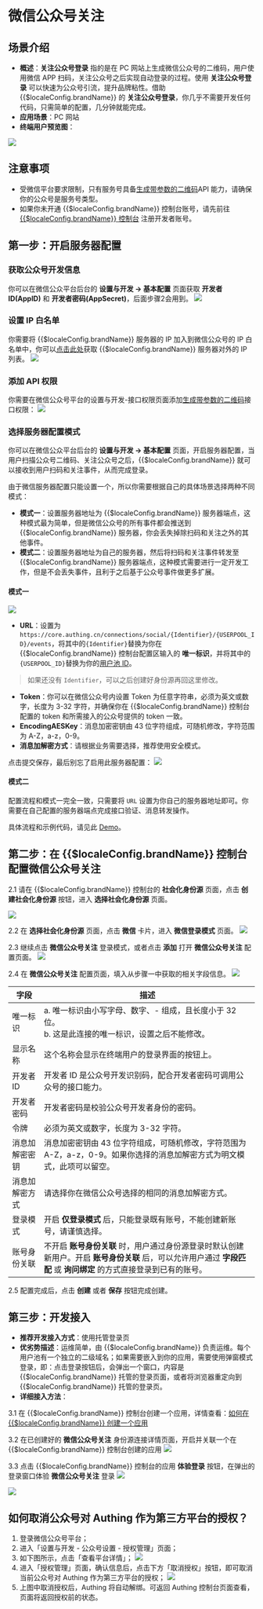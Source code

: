 # 微信公众号关注

<LastUpdated />

## 场景介绍

- **概述**：**关注公众号登录** 指的是在 PC 网站上生成微信公众号的二维码，用户使用微信 APP 扫码，关注公众号之后实现自动登录的过程。使用 **关注公众号登录** 可以快速为公众号引流，提升品牌粘性。借助 {{$localeConfig.brandName}} 的 **关注公众号登录**，你几乎不需要开发任何代码，只需简单的配置，几分钟就能完成。
- **应用场景**：PC 网站
- **终端用户预览图**：

![](./images/login-cn.jpg)

## 注意事项

- 受微信平台要求限制，只有服务号具备[生成带参数的二维码](https://developers.weixin.qq.com/doc/offiaccount/Account_Management/Generating_a_Parametric_QR_Code.html)API 能力，请确保你的公众号是服务号类型。
- 如果你未开通 {{$localeConfig.brandName}} 控制台账号，请先前往 [{{$localeConfig.brandName}} 控制台](https://authing.cn/) 注册开发者账号。

## 第一步：开启服务器配置

### 获取公众号开发信息

你可以在微信公众平台后台的 **设置与开发 -> 基本配置** 页面获取 **开发者 ID(AppID)** 和 **开发者密码(AppSecret)**，后面步骤2会用到。
![](./images/step1-1.jpg)

### 设置 IP 白名单

你需要将 {{$localeConfig.brandName}} 服务器的 IP 加入到微信公众号的 IP 白名单中，你可以[点击此处](https://core.authing.cn/api/v2/system/public-ips)获取 {{$localeConfig.brandName}} 服务器对外的 IP 列表。
![](./images/step1-2.jpg)

### 添加 API 权限

你需要在微信公众号平台的设置与开发-接口权限页面添加[生成带参数的二维码](https://developers.weixin.qq.com/doc/offiaccount/Account_Management/Generating_a_Parametric_QR_Code.html)接口权限：
![](./images/step1-3.jpg)

### 选择服务器配置模式

你可以在微信公众平台后台的 **设置与开发 -> 基本配置** 页面，开启服务器配置，当用户扫描公众号二维码、关注公众号之后，{{$localeConfig.brandName}} 就可以接收到用户扫码和关注事件，从而完成登录。

由于微信服务器配置只能设置一个，所以你需要根据自己的具体场景选择两种不同模式：

- **模式一**：设置服务器地址为 {{$localeConfig.brandName}} 服务器端点，这种模式最为简单，但是微信公众号的所有事件都会推送到 {{$localeConfig.brandName}} 服务器，你会丢失掉除扫码和关注之外的其他事件。
- **模式二**：设置服务器地址为自己的服务器，然后将扫码和关注事件转发至 {{$localeConfig.brandName}} 服务器端点，这种模式需要进行一定开发工作，但是不会丢失事件，且利于之后基于公众号事件做更多扩展。

#### 模式一

![](./images/step1-4.jpg)

- **URL**：设置为 `https://core.authing.cn/connections/social/{Identifier}/{USERPOOL_ID}/events`，将其中的`{Identifier}`替换为你在 {{$localeConfig.brandName}} 控制台配置区输入的 **唯一标识**，并将其中的`{USERPOOL_ID}`替换为你的[用户池 ID](/guides/faqs/get-userpool-id-and-secret)。
> 如果还没有 `Identifier`，可以之后创建好身份源再回这里修改。
- **Token**：你可以在微信公众号内设置 Token 为任意字符串，必须为英文或数字，长度为 3-32 字符，并确保你在 {{$localeConfig.brandName}} 控制台配置的 token 和所需接入的公众号提供的 token 一致。
- **EncodingAESKey**：消息加密密钥由 43 位字符组成，可随机修改，字符范围为 A-Z，a-z，0-9。
- **消息加解密方式**：请根据业务需要选择，推荐使用安全模式。

<!--
暂时先不要点击保存，你需要将上述配置及`AppID`和`AppSecret`填入 {{$localeConfig.brandName}} 控制台中。在 **连接身份源 - 社会化登录** 中选择 **微信**，连接方式选择 **微信公众号关注**，填入上述配置：
![](../wechat-pc/images/add-app-1.jpg)

![](../wechat-pc/images/add-app-1.jpg)
-->

点击提交保存，最后别忘了启用此服务器配置：
![](./images/step1-5.jpg)

#### 模式二

配置流程和模式一完全一致，只需要将 `URL` 设置为你自己的服务器地址即可。你需要在自己配置的服务器端点完成接口验证、消息转发操作。

具体流程和示例代码，请见此 [Demo](https://github.com/Authing/authing-wechat-official-account)。

## 第二步：在 {{$localeConfig.brandName}} 控制台配置微信公众号关注

2.1 请在 {{$localeConfig.brandName}} 控制台的 **社会化身份源** 页面，点击 **创建社会化身份源** 按钮，进入 **选择社会化身份源** 页面。

![](~@imagesZhCn/guides/connections/create-social-idp.jpg)

2.2 在 **选择社会化身份源** 页面，点击 **微信** 卡片，进入 **微信登录模式** 页面。
![](../wechat-pc/images/add-app-1.jpg)

2.3 继续点击 **微信公众号关注** 登录模式，或者点击 **添加** 打开 **微信公众号关注** 配置页面。
![](./images/add-app1.jpg)

2.4 在 **微信公众号关注** 配置页面，填入从步骤一中获取的相关字段信息。
![](./images/add-app2.jpg)

| 字段           | 描述                                                                                                                                                         |
| -------------- | ------------------------------------------------------------------------------------ |
| 唯一标识       | a. 唯一标识由小写字母、数字、- 组成，且长度小于 32 位。<br />b. 这是此连接的唯一标识，设置之后不能修改。                                                     |
| 显示名称       | 这个名称会显示在终端用户的登录界面的按钮上。                                                                                                                 |
| 开发者 ID      | 开发者 ID 是公众号开发识别码，配合开发者密码可调用公众号的接口能力。                                                                                         |
| 开发者密码     | 开发者密码是校验公众号开发者身份的密码。                                                                                                                     |
| 令牌          | 必须为英文或数字，长度为 3-32 字符。                                                                                                                         |
| 消息加解密密钥 | 消息加密密钥由 43 位字符组成，可随机修改，字符范围为 A-Z，a-z，0-9。如果你选择的消息加解密方式为明文模式，此项可以留空。                                     |
| 消息加解密方式 | 请选择你在微信公众号选择的相同的消息加解密方式。                                                                                                             |
| 登录模式       | 开启 **仅登录模式** 后，只能登录既有账号，不能创建新账号，请谨慎选择。                                                                                         |
| 账号身份关联   | 不开启 **账号身份关联** 时，用户通过身份源登录时默认创建新用户。开启 **账号身份关联** 后，可以允许用户通过 **字段匹配** 或 **询问绑定** 的方式直接登录到已有的账号。 |

2.5 配置完成后，点击 **创建** 或者 **保存** 按钮完成创建。

## 第三步：开发接入

- **推荐开发接入方式**：使用托管登录页
- **优劣势描述**：运维简单，由 {{$localeConfig.brandName}} 负责运维。每个用户池有一个独立的二级域名；如果需要嵌入到你的应用，需要使用弹窗模式登录，即：点击登录按钮后，会弹出一个窗口，内容是 {{$localeConfig.brandName}} 托管的登录页面，或者将浏览器重定向到 {{$localeConfig.brandName}} 托管的登录页。
- **详细接入方法**：

3.1 在 {{$localeConfig.brandName}} 控制台创建一个应用，详情查看：[如何在 {{$localeConfig.brandName}} 创建一个应用](/guides/app-new/create-app/create-app.md)

3.2 在已创建好的 **微信公众号关注** 身份源连接详情页面，开启并关联一个在 {{$localeConfig.brandName}} 控制台创建的应用
![](./images/step3.2.jpg)

3.3 点击 {{$localeConfig.brandName}} 控制台的应用 **体验登录** 按钮，在弹出的登录窗口体验 **微信公众号关注** 登录
![](../wechat-pc/images/step3.3-1.jpg)

![](./images/step3.3-2.jpg)

## 如何取消公众号对 Authing 作为第三方平台的授权？
1. 登录微信公众号平台；
2. 进入「设置与开发 - 公众号设置 - 授权管理」页面；
3. 如下图所示，点击「查看平台详情」；
![](../wechat-pc/images/auth-1.png)
1. 进入「授权管理」页面，确认信息后，点击下方「取消授权」按钮，即可取消当前公众号对 Authing 作为第三方平台的授权；
![](../wechat-pc/images/auth-2.png)
1. 上图中取消授权后，Authing 将自动解绑。可返回 Authing 控制台页面查看，页面将返回授权前的状态。
